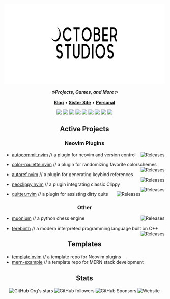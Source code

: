 <div align="center">
<img height="250" src="https://github.com/October-Studios/.github/blob/main/profile/whiteoct-2.png?raw=true"/>
</div>

<p align="center">
<em><b>✨Projects, Games, and More✨</b></em>
</p>

<p align="center">
<b><a href="https://oct-studios.com">Blog</a></b>
•
<b><a href="https://undefinedref.com">Sister Site</a></b>
•
<b><a href="https://github.com/crhowell3">Personal</a></b>
</p>

<p align="center">
<img src="https://img.shields.io/badge/c-%23ffffff.svg?style=for-the-badge&logo=c&logoColor=black">
<img src="https://img.shields.io/badge/c++-%23ffffff.svg?style=for-the-badge&logo=c%2B%2B&logoColor=black">
<img src="https://img.shields.io/badge/c%23-ffffff?style=for-the-badge&logo=c%20sharp&logoColor=black"/>
<img src="https://img.shields.io/badge/python-ffffff?style=for-the-badge&logo=python&logoColor=black"/>
<img src="https://img.shields.io/badge/html-ffffff?style=for-the-badge&logo=html5&logoColor=black"/>
<img src="https://img.shields.io/badge/java-ffffff?style=for-the-badge&logo=oracle&logoColor=black"/>
<img src="https://img.shields.io/badge/.net-ffffff?style=for-the-badge&logo=dotnet&logoColor=black"/>
<img src="https://img.shields.io/badge/lua-ffffff?style=for-the-badge&logo=lua&logoColor=black"/>
<img src="https://img.shields.io/badge/bash-ffffff?style=for-the-badge&logo=gnubash&logoColor=black"/>
</p>

<h2 align="center">
Active Projects
</h2>

<h3 align="center">
Neovim Plugins
</h3>

- [autocommit.nvim](https://github.com/October-Studios/autocommit.nvim) // a plugin for neovim and version control
  <a href="https://github.com/October-Studios/autocommit.nvim/releases/latest">
    <img
      alt="Releases"
      align="right"
      src="https://img.shields.io/github/release/October-Studios/autocommit.nvim.svg?style=for-the-badge&include_prereleases&logo=github&color=white&logoColor=white&labelColor=black"
    />
  </a>

- [color-roulette.nvim](https://github.com/October-Studios/color-roulette.nvim) // a plugin for randomizing favorite colorschemes
  <a href="https://github.com/October-Studios/color-roulette.nvim/releases/latest">
    <img
      alt="Releases"
      align="right"
      src="https://img.shields.io/github/release/October-Studios/color-roulette.nvim.svg?style=for-the-badge&include_prereleases&logo=github&color=white&logoColor=white&labelColor=black"
    />
  </a>
  
- [autoref.nvim](https://github.com/October-Studios/autoref.nvim) // a plugin for generating keybind references
  <a href="https://github.com/October-Studios/autoref.nvim/releases/latest">
    <img
      alt="Releases"
      align="right"
      src="https://img.shields.io/github/release/October-Studios/autoref.nvim.svg?style=for-the-badge&include_prereleases&logo=github&color=white&logoColor=white&labelColor=black"
    />
  </a>
  
- [neoclippy.nvim](https://github.com/October-Studios/neoclippy.nvim) // a plugin integrating classic Clippy
  <a href="https://github.com/October-Studios/neoclippy.nvim/releases/latest">
    <img
      alt="Releases"
      align="right"
      src="https://img.shields.io/github/release/October-Studios/neoclippy.nvim.svg?style=for-the-badge&include_prereleases&logo=github&color=white&logoColor=white&labelColor=black"
    />
  </a>
  
- [quitter.nvim](https://github.com/October-Studios/quitter.nvim) // a plugin for assisting dirty quits
  <a href="https://github.com/October-Studios/neoclippy.nvim/releases/latest">
    <img
      alt="Releases"
      align="right"
      src="https://img.shields.io/github/release/October-Studios/quitter.nvim.svg?style=for-the-badge&include_prereleases&logo=github&color=white&logoColor=white&labelColor=black"
    />
  </a>

<h3 align="center">
Other
</h3>

- [muonium](https://github.com/October-Studios/muonium) // a python chess engine
  <a href="https://github.com/October-Studios/muonium/releases/latest">
    <img
      alt="Releases"
      align="right"
      src="https://img.shields.io/github/release/October-Studios/muonium.svg?style=for-the-badge&include_prereleases&logo=github&color=white&logoColor=white&labelColor=black"
    />
  </a>
  
- [terebinth](https://github.com/October-Studios/terebinth) // a modern interpreted programming language built on C++
  <a href="https://github.com/October-Studios/terebinth/releases/latest">
    <img
      alt="Releases"
      align="right"
      src="https://img.shields.io/github/release/October-Studios/terebinth.svg?style=for-the-badge&include_prereleases&logo=github&color=white&logoColor=white&labelColor=black"
    />
  </a>
  
<h2 align="center">
Templates
</h2>

- [template.nvim](https://github.com/October-Studios/template.nvim) // a template repo for Neovim plugins
- [mern-example](https://github.com/October-Studios/mern-example) // a template repo for MERN stack development

<h2 align="center">
Stats
</h2>

<p align="center">
  <img alt="GitHub Org's stars" align="center" src="https://img.shields.io/github/stars/October-Studios?style=for-the-badge&color=white&labelColor=black">
  <img alt="GitHub followers" align="center" src="https://img.shields.io/github/followers/October-Studios?style=for-the-badge&color=white&labelColor=black">
  <img alt="GitHub Sponsors" align="center" src="https://img.shields.io/github/sponsors/October-Studios?style=for-the-badge&color=white&labelColor=black">
  <img alt="Website" align="center" src="https://img.shields.io/website?url=https%3A%2F%2Foct-studios.com&style=for-the-badge&color=white&labelColor=black">
</p>
